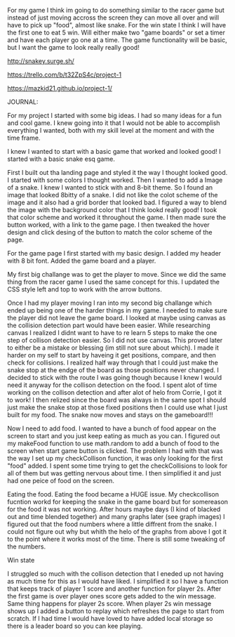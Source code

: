 For my game I think im going to do something similar to the racer game but instead of just moving accross the screen they can move all over and will have to pick up "food", almost like snake. For the win state I think I will have the first one to eat 5 win. Will either make two "game boards"
or set a timer and have each player go one at a time. The game functionality will be basic, but I want the game to look really really good!

http://snakey.surge.sh/

https://trello.com/b/t32ZpS4c/project-1

https://mazkid21.github.io/project-1/


JOURNAL: 

For my project I started with some big ideas. I had so many ideas for a fun and cool game. I knew going into it that I would not be able to accomplish everything I wanted, both with my skill level at the moment and with the time frame. 

I knew I wanted to start with a basic game that worked and looked good! I started with a basic snake esq game. 

First I built out tha landing page and styled it the way I thought looked good. I started with some colors I thought worked. Then I wanted to add a Image of a snake. I knew I wanted to stick with and 8-bit theme. So I found an image that looked 8bitty of a snake. I did not like the colot scheme of the image and it also had a grid border that looked bad. I figured a way to blend the image with the background color that I think lookd really good! I took that color scheme and worked it throughout the game. I then made sure the button worked, with a link to the game page. I then tweaked the hover design and click desing of the button to match the color scheme of the page. 

For the game page I first started with my basic design. I added my header with 8 bit font. Added the game board and a player. 

My first big challange was to get the player to move. Since we did the same thing from the racer game I used the same concept for this. I updated the CSS style left and top to work with the arrow buttons. 

Once I had my player moving I ran into my second big challange which ended up being one of the harder things in my game. I needed to make sure the player did not leave the game board. I looked at maybe using canvas as the collision detection part would have been easier. While researching canvas I realized I didnt want to have to re learn 5 steps to make the one step of collison detection easier. So I did not use canvas. This proved later to either be a mistake or blessing (im still not sure about which). I made it harder on my self to start by haveing it get positions, compare, and then check for collisions. I realized half way through that I could just make the snake stop at the endge of the board as those positions never changed. I decided to stick with the route I was going though because I knew I would need it anyway for the collison detection on the food. I spent alot of time working on the collison detection and after alot of helo from Corrie, I got it to work! I then relized since the board was always in the same spot I should just make the snake stop at those fixed positions then I could use what I just built for my food. The snake now moves and stays on the gameboard!!! 

Now I need to add food. 
I wanted to have a bunch of food appear on the screen to start and you just keep eating as much as you can. I figured out my makeFood function to use math.random to add a bunch of food to the screen when start game button is clicked. The problem I had with that was the way I set up my checkCollison function, it was only looking for the first "food" added. I spent some time trying to get the checkCollisions to look for all of them but was getting nervous about time. I then simplified it and just had one peice of food on the screen. 

Eating the food.
Eating the food became a HUGE issue. My checkcollison fucntion workd for keeping the snake in the game board but for somereason for the food it was not working. After hours maybe days (I kind of blacked out and time blended together) and many graphs later (see graph images) I figured out that the food numbers where a little diffrent from the snake. I could not figure out why but whith the helo of the graphs from above I got it to the point where it works most of the time. There is still some tweaking of the numbers. 

Win state

I struggled so much with the collison detection that I eneded up not having as much time for this as I would have liked. I simplified it so I have a function that keeps track of player 1 score and another function for player 2s. After the first game is over player ones score gets added to the win message. Same thing happens for player 2s score. When player 2s win message shows up I added a button to replay which refreshes the page to start from scratch. If I had time I would have loved to have added local storage so there is a leader board so you can kee playing. 
















